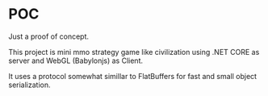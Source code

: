 # POC

Just a proof of concept.

This project is mini mmo strategy game like civilization using .NET CORE as server and WebGL (Babylonjs) as Client.

It uses a protocol somewhat simillar to FlatBuffers for fast and small object serialization.

